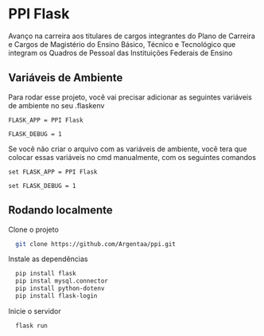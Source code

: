
# PPI Flask

Avanço na carreira aos titulares de cargos integrantes do Plano de Carreira e Cargos de Magistério do Ensino Básico, Técnico e Tecnológico que integram os Quadros de Pessoal das Instituições Federais de Ensino




## Variáveis de Ambiente

Para rodar esse projeto, você vai precisar adicionar as seguintes variáveis de ambiente no seu .flaskenv

`FLASK_APP = PPI Flask`

`FLASK_DEBUG = 1`

Se você não criar o arquivo com as variáveis de ambiente, você tera que colocar essas variáveis no cmd manualmente, com os seguintes comandos

`set FLASK_APP = PPI Flask`

`set FLASK_DEBUG = 1`

## Rodando localmente

Clone o projeto

```bash
  git clone https://github.com/Argentaa/ppi.git
```

Instale as dependências

```bash
  pip install flask
  pip instal mysql.connector
  pip install python-dotenv
  pip install flask-login
```

Inicie o servidor

```bash
  flask run
```

